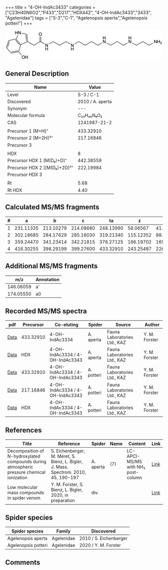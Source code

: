 +++
title = "4-OH-IndAc3433"
categories = ["C23H40N6O2","P433","D217","HDX442",
"4-OH-IndAc3433","3433",
"Agelenidae"]
tags = ["S-3","C-1",
"Agelenopsis aperta","Agelenopsis potteri"]
+++

![](/img/4-OH-IndAc3433.png)

## General Description

| Name                        | Value            |
|-----------------------------|------------------|
| Level                       | S-3 / C-1               |
| Discovered                  | 2010 / A. aperta |
| Synonym                     | ---              |
| Molecular formula           | C₂₃H₄₀N₆O₂       |
| CAS                         | 1241987-21-2     |
|                             |                  |
| Precursor 1 [M+H]⁺          | 433.32910        |
| Precursor 2 [M+2H]²⁺        | 217.16846        |
| Precursor 3                 |                  |
|                             |                  |
| HDX                         | 8                |
| Precursor HDX 1 [M(D₈)+D]⁺   | 442.38559        |
| Precursor HDX 2 [[M(D₈)+2D]²⁺ | 222.19984        |
| Precursor HDX 3             |                  |
|                             |                  |
| Rt                          | 5.68             |
| Rt HDX                      | 4.40             |

## Calculated MS/MS fragments

| # | a         | b         | c         | ta        | z         | y         | tz        |
|---|-----------|-----------|-----------|-----------|-----------|-----------|-----------|
| 1 | 231.11335 | 213.10279 | 214.08680 | 248.13990 | 58.06567  | 41.03912  | 75.09222  |
| 2 | 302.18685 | 284.17629 | 285.16030 | 319.21340 | 115.12352 | 98.09697  | 132.15007 |
| 3 | 359.24470 | 341.23414 | 342.21815 | 376.27125 | 186.19702 | 169.17047 | 203.22357 |
| 4 | 416.30255 | 398.29199 | 399.27600 | 433.32910 | 243.25487 | 226.22832 | 260.28142 |

## Additional MS/MS fragments

| m/z       | Annotation |
|-----------|------------|
| 146.06059    | a'   |
| 174.05550    | a0   |

## Recorded MS/MS spectra

| pdf                                                                               | Precursor | Co-eluting                      | Spider    | Source                       | Author        |
|-----------------------------------------------------------------------------------|-----------|---------------------------------|-----------|------------------------------|---------------|
| [Data](/pdf/A-aperta/433_4-OH-IndAc3334_4-OH-IndAc3433_Aa.pdf)                    | 433.32910 | 4-OH-IndAc3334                  | A. aperta | Fauna Laboratories Ltd., KAZ | Y. M. Forster |
| [Data](/pdf/A-aperta/433_4-OH-IndAc3334_4-OH-IndAc3343_4-OH-IndAc3433_Aa_HDX.pdf) | HDX       | 4-OH-IndAc3334 / 4-OH-IndAc3343 | A. aperta | Fauna Laboratories Ltd., KAZ | Y. M. Forster |
| [Data](/pdf/A-potteri/433_4-OH-IndAc3334_4-OH-IndAc3343_4-OH-IndAc3433_Ap.pdf) | 433.32910 | 4-OH-IndAc3334 / 4-OH-IndAc3343 | A. potteri | Fauna Laboratories Ltd., KAZ | Y. M. Forster |
| [Data](/pdf/A-potteri/433_4-OH-IndAc3334_4-OH-IndAc3343_4-OH-IndAc3433_Ap_2.pdf) | 217.16846 | 4-OH-IndAc3334 / 4-OH-IndAc3343 | A. potteri | Fauna Laboratories Ltd., KAZ | Y. M. Forster |
| [Data](/pdf/A-potteri/433_4-OH-IndAc3334_4-OH-IndAc3343_4-OH-IndAc3433_Ap_HDX.pdf) | HDX | 4-OH-IndAc3334 / 4-OH-IndAc3343 | A. potteri | Fauna Laboratories Ltd., KAZ | Y. M. Forster |

## References

| Title                                                                                                      | Reference                                                                            | Spider    | Name              | Content                 | Link                                                                                                                          |
|------------------------------------------------------------------------------------------------------------|--------------------------------------------------------------------------------------|-----------|-------------------|-------------------------|-------------------------------------------------------------------------------------------------------------------------------|
| Decomposition of N-hydroxylated compounds during atmospheric pressure chemical ionization                  | S. Eichenberger, M. Méret, S. Bienz, L. Bigler, J. Mass. Spectrom. 2010, 45, 190-197 | A. aperta | (7)           | LC-APCI-MS/MS with NH₃ post-column | [Link](https://onlinelibrary.wiley.com/doi/full/10.1002/jms.1703)                                                             |
| Low molecular mass compounds in spider venom      | Y. M. Forster, S. Bienz, L. Bigler, 2020, in preparation          | div.       |   |   | [Link](unknown) |

## Spider species

| Spider species     | Family     | Discovered             |
|--------------------|------------|------------------------|
| Agelenopsis aperta | Agelenidae | 2010 / S. Eichenberger |
| Agelenopsis potteri | Agelenidae | 2020 / Y. M. Forster |

## Comments